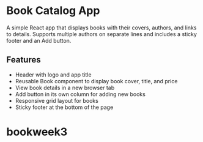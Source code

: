 # Book Catalog App

A simple React app that displays books with their covers, authors, and links to details. Supports multiple authors on separate lines and includes a sticky footer and an Add button.

## Features

- Header with logo and app title
- Reusable Book component to display book cover, title, and price
- View book details in a new browser tab
- Add button in its own column for adding new books
- Responsive grid layout for books
- Sticky footer at the bottom of the page
# bookweek3
